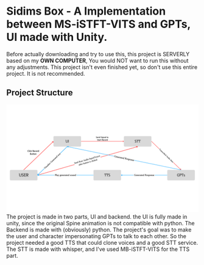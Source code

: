 # Sidims Box - A Implementation between MS-iSTFT-VITS and GPTs, UI made with Unity.
Before actually downloading and try to use this, this project is SERVERLY based on my **OWN COMPUTER**, You would NOT want to run this without any adjustments.
This project isn't even finished yet, so don't use this entire project. It is not recommended.

## Project Structure
![plot](./structure.png)
The project is made in two parts, UI and backend. the UI is fully made in unity, since the original Spine animation is not compatible with python.
The Backend is made with (obviously) python. The project's goal was to make the user and character impersonating GPTs to talk to each other. So the project needed a good TTS that could clone voices and a good STT service.
The STT is made with whisper, and I've used MB-iSTFT-VITS for the TTS part.
